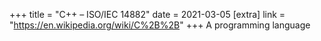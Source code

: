 +++
title = "C++ – ISO/IEC 14882"
date = 2021-03-05
[extra]
link = "https://en.wikipedia.org/wiki/C%2B%2B"
+++
A programming language

